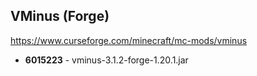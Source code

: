 ## VMinus (Forge)
https://www.curseforge.com/minecraft/mc-mods/vminus

- **6015223** - vminus-3.1.2-forge-1.20.1.jar
